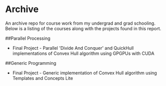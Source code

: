 # Archive
An archive repo for course work from my undergrad and grad schooling. Below is a listing of the courses along with the projects found in this report.

##Parallel Processing
* Final Project - Parallel 'Divide And Conquer' and QuickHull implementations of Convex Hull algorithm using GPGPUs with CUDA

##Generic Programming
* Final Project - Generic implementation of Convex Hull algorithm using Templates and Concepts Lite

